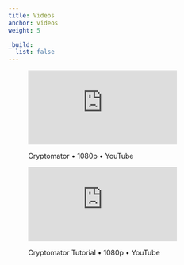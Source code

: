 ```yaml
---
title: Videos
anchor: videos
weight: 5

_build:
  list: false
---
```

<div class="flex flex-wrap -mx-3">
  <div class="w-full px-3 lg:w-1/2">
    <figure class="rounded shadow bg-white text-center p-2 mb-8">
      <div class="relative aspect-16x9 mb-2">
        <iframe class="absolute w-full h-full" src="https://www.youtube-nocookie.com/embed/oIv0n4MYgdw" frameborder="0" allowfullscreen></iframe>
      </div>
      <figcaption>
        <p class="text-sm text-gray-500 mb-0">Cryptomator • 1080p • YouTube</p>
      </figcaption>
    </figure>
  </div>
  <div class="w-full px-3 lg:w-1/2">
    <figure class="rounded shadow bg-white text-center p-2 mb-8">
      <div class="relative aspect-16x9 mb-2">
        <iframe class="absolute w-full h-full" src="https://www.youtube-nocookie.com/embed/g9A0zihHZ14" frameborder="0" allowfullscreen></iframe>
      </div>
      <figcaption>
        <p class="text-sm text-gray-500 mb-0">Cryptomator Tutorial • 1080p • YouTube</p>
      </figcaption>
    </figure>
  </div>
</div>
